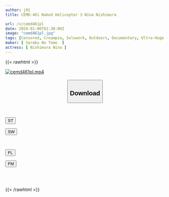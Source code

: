 ```yaml
---
author: j91
title: CEMD-461 Naked Helicopter 3 Nina Nishimura

url: /v/cemd461pl
date: 2024-01-06T01:30:00Z
image: "cemd461pl.jpg"
tags: [Censored, Creampie, Solowork, Outdoors, Documentary, Ultra-Huge Tits, Huge Butt	]
maker: [ Serebu No Tomo  ]
actress: [ Nishimura Nina ]
---
```



{{< rawhtml >}}

<div class="video" data-videoid="Q33oGAG1Oki9lv">
    <a href="javascript:;">
        <img src="/v/cemd461pl/cemd461pl.jpg" width="WIDTH" height="HEIGHT" alt="cemd461pl.mp4" loading="lazy">
    </a>
</div>

<script type="text/javascript" src="https://j91.asia/asset/on-demand-st.js"></script>

<br>
  <link rel="stylesheet" href="https://j91.asia/asset/bs5.css">
  
  <center>
  <button class="btn btn-primary" type="button" data-bs-toggle="collapse" data-bs-target=".multi-collapse" aria-expanded="false" aria-controls="multiCollapseExample1 multiCollapseExample2"><h2>Download</h2></button></center>
</p>
<div class="row">
  <div class="col">
    <div class="collapse multi-collapse" id="multiCollapseExample1">
      <div class="card card-body">
	      	      <br>
<div class="buttons">  
<p><a href="https://streamtape.to/v/Q33oGAG1Oki9lv" target="_blank"><button class="btn-hover color-3"><i class="fa fa-download"></i> ST</button></a></p>
<p><a href="https://flaswish.com/0dp78lpui2yc" target="_blank"><button class="btn-hover color-2"><i class="fa fa-download"></i> SW</button></a></p></div>
    </div>
  </div>
</div>
  <div class="col">
    <div class="collapse multi-collapse" id="multiCollapseExample2">
      <div class="card card-body">
	      <br>
<div class="buttons">
<p><a href="javascript:;" target="_blank"><button class="btn-hover color-9"><i class="fa fa-download"></i> FL</button></a></p>
<p><a href="javascript:;" target="_blank"><button class="btn-hover color-8"><i class="fa fa-download"></i> FM</button></a></p></div>
<br><br>
      </div>
    </div>
  </div>
</div>

{{< /rawhtml >}}